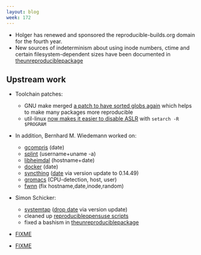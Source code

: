 ```yaml
---
layout: blog
week: 172
---
```


 * Holger has renewed and sponsored the reproducible-builds.org domain for the fourth year.
 * New sources of indeterminism about using inode numbers, ctime and certain filesystem-dependent sizes have been documented in [theunreproduciblepackage](https://github.com/bmwiedemann/theunreproduciblepackage/tree/master/filesystem)

Upstream work
-------------

* Toolchain patches:

    * GNU make merged [a patch to have sorted globs again](https://savannah.gnu.org/bugs/?52076) which helps to make many packages more reproducible
    * util-linux [now makes it easier to disable ASLR](https://github.com/karelzak/util-linux/issues/668) with `setarch -R $PROGRAM`

* In addition, Bernhard M. Wiedemann worked on:

    * [gcompris](https://build.opensuse.org/request/show/627391) (date)
    * [splint](https://build.opensuse.org/request/show/627757) (username+uname -a)
    * [libheimdal](https://build.opensuse.org/request/show/627941) (hostname+date)
    * [docker](https://build.opensuse.org/request/show/628476) (date)
    * [syncthing](https://build.opensuse.org/request/show/628525) ([date](https://github.com/syncthing/syncthing/commit/c51365c634c9687009778caf097ba059b88f8805) via version update to 0.14.49)
    * [gromacs](https://gerrit.gromacs.org/8156) (CPU-detection, host, user)
    * [fwnn](https://osdn.net/projects/freewnn/ticket/38482) (fix hostname,date,inode,random)

* Simon Schicker:

    * [systemtap](https://build.opensuse.org/request/show/627384) ([drop date](https://sourceware.org/ml/systemtap/2017-q4/msg00166.html) via version update)
    * cleaned up [reproducibleopensuse scripts](https://github.com/bmwiedemann/reproducibleopensuse/pull/1)
    * fixed a bashism in [theunreproduciblepackage](https://github.com/bmwiedemann/theunreproduciblepackage/pull/5)

* [FIXME](https://blog.grobox.de/2018/building-briar-reproducible-and-why-it-matters/)

* [FIXME](https://twitter.com/prototypefund/status/1027088342071029761)
